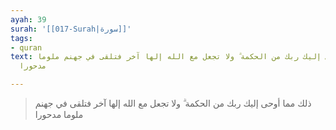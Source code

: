 ```yaml
---
ayah: 39
surah: '[[017-Surah|سورة]]'
tags:
- quran
text: ذلك مما أوحى إليك ربك من الحكمة ۗ ولا تجعل مع الله إلها آخر فتلقى في جهنم ملوما
  مدحورا

---
```

> ذلك مما أوحى إليك ربك من الحكمة ۗ ولا تجعل مع الله إلها آخر فتلقى في جهنم ملوما مدحورا
